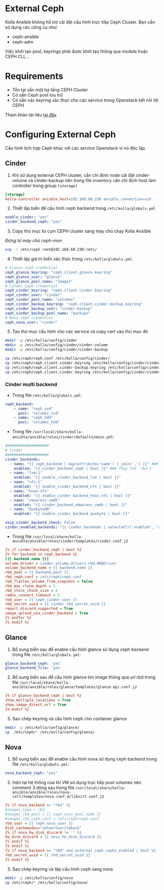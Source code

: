 # External Ceph

Kolla Ansible không hỗ trợ cài đặt cấu hình trực tiếp Ceph Cluster. Bạn cần sử dụng các công cụ như:
- ceph-ansible 
- ceph-adm

Việc khởi tạo pool, keyrings phải được khởi tạo thông qua module hoặc CEPH CLI,...

# Requirements
- Tồn tại sẵn một hạ tầng CEPH Cluster
- Có sẵn Ceph pool lưu trữ
- Có sẵn xác keyring xác thực cho các service trong Openstack kết nối tới CEPH

Tham khảo tài liệu [tại đây](https://docs.ceph.com/en/latest/rbd/rbd-openstack/)

# Configuring External Ceph
Cấu hình tích hợp Ceph khác với các service Openstack vì nó độc lập.
## Cinder

1. Khi sử dụng external CEPH cluster, cần chỉ định node cài đặt cinder-volume và cinder-backup nên trong file inventory cần chỉ định host làm controller trong group `[storage]`
```ini
[storage]
kolla-controller anisble_host=192.168.60.238 ansible_connection=ssh     ansible_user=root
```
2. Thiết lập biến để cấu hình ceph backend trong `/etc/kolla/globals.yml`
```yml
enable_cinder: "yes"
cinder_backend_ceph: "yes"
```
3. Copy thư mục từ cụm CEPH cluster sang máy chủ chạy Kolla Ansible

*Đứng từ máy chủ ceph-mon*

```sh
scp -r /etc/ceph root@192.168.60.238:/etc/
```

4. Thiết lập giá trị biến xác thực trong `/etc/kolla/globals.yml`:
```yml
# Glance ceph credential
ceph_glance_keyring: "ceph.client.glance.keyring"
ceph_glance_user: "glance"
ceph_glance_pool_name: "images"
# Cinder ceph credential
ceph_cinder_keyring: "ceph.client.cinder.keyring"
ceph_cinder_user: "cinder"
ceph_cinder_pool_name: "volumes"
ceph_cinder_backup_keyring: "ceph.client.cinder-backup.keyring"
ceph_cinder_backup_user: "cinder-backup"
ceph_cinder_backup_pool_name: "backups"
# Nova ceph credential
ceph_nova_user: "cinder"
```

5. Tạo thư mục cấu hình cho các service và copy cert vào thư mục đó
```sh
mkdir -p /etc/kolla/config/cinder
mkdir -p /etc/kolla/config/cinder/cinder-volume
mkdir -p /etc/kolla/config/cinder/cinder-backup

cp /etc/ceph/ceph.conf /etc/kolla/config/cinder/
cp /etc/ceph/ceph.client.cinder.keyring /etc/kolla/config/cinder/cinder-volume/
cp /etc/ceph/ceph.client.cinder-backup.keyring /etc/kolla/config/cinder/cinder-backup/
cp /etc/ceph/ceph.client.cinder.keyring /etc/kolla/config/cinder/cinder-backup/
```
### Cinder multi backend

- Trong file `/etc/kolla/globals.yml`:

```yml
ceph_backend:
    - name: "ceph_ssd"
      pool: "volumes_ssd"
    - name: "ceph_hdd"
      pool: "volumes_hdd"
```

- Trong file `/usr/local/share/kolla-ansible/ansible/roles/cinder/defaults/main.yml`:
```yml
####################
# Cinder
####################
cinder_backends:
  - name: "{{ ceph_backend | map(attribute='name') | join(',') }}" ### Thay thế rbd-1
    enabled: "{{ cinder_backend_ceph | bool }}" ### Thay thế rbd-1
  - name: "lvm-1"
    enabled: "{{ enable_cinder_backend_lvm | bool }}"
  - name: "nfs-1"
    enabled: "{{ enable_cinder_backend_nfs | bool }}"
  - name: "hnas-nfs"
    enabled: "{{ enable_cinder_backend_hnas_nfs | bool }}"
  - name: "vmwarevc-vmdk"
    enabled: "{{ cinder_backend_vmwarevc_vmdk | bool }}"
  - name: "QuobyteHD"
    enabled: "{{ enable_cinder_backend_quobyte | bool }}"

skip_cinder_backend_check: False
cinder_enabled_backends: "{{ cinder_backends | selectattr('enabled', 'equalto', true) | list }}"
```

- Trong file `/usr/local/share/kolla-ansible/ansible/roles/cinder/templates/cinder.conf.j2`
```ini
{% if cinder_backend_ceph | bool %}
{% for backend in ceph_backend %}
[{{ backend.name }}]
volume_driver = cinder.volume.drivers.rbd.RBDDriver
volume_backend_name = {{ backend.name }}
rbd_pool = {{ backend.pool }}
rbd_ceph_conf = /etc/ceph/ceph.conf
rbd_flatten_volume_from_snapshot = false
rbd_max_clone_depth = 5
rbd_store_chunk_size = 4
rados_connect_timeout = 5
rbd_user = {{ ceph_cinder_user }}
rbd_secret_uuid = {{ cinder_rbd_secret_uuid }}
report_discard_supported = True
image_upload_use_cinder_backend = True
{% endfor %}
{% endif %}
```

## Glance

1. Bổ sung biến sau để enable cấu hình glance sử dụng ceph backend trong file `/etc/kolla/globals.yml`:
```yml
glance_backend_ceph: 'yes'
glance_backend_file: 'yes'
```
2. Bổ sung biến sau để cấu hình glance tìm image thông qua url rbd trong file `/usr/local/share/kolla-ansible/ansible/roles/glance/templates/glance-api.conf.j2`
```ini
{% if glance_backend_ceph | bool %}
show_multiple_locations = True
show_image_direct_url = True
{% endif %}
```
3. Sao chép keyring và cấu hình ceph cho container glance
```sh
mkdir -p /etc/kolla/config/glance/
cp  /etc/ceph/* /etc/kolla/config/glance/
```

## Nova
1. Bổ sung biến sau để enable cấu hình nova sử dụng ceph backend trong file `/etc/kolla/globals.yml`:
```yml
nova_backend_ceph: "yes"
```

2. hiện tại hệ thống của tôi VM sử dụng trực tiếp pool volumes nên comment 3 dòng sau trong file `/usr/local/share/kolla-ansible/ansible/roles/nova-cell/templates/nova.conf.d/libvirt.conf.j2`
```ini
{% if nova_backend == "rbd" %}
#images_type = rbd
#images_rbd_pool = {{ ceph_nova_pool_name }}
#images_rbd_ceph_conf = /etc/ceph/ceph.conf
rbd_user = {{ ceph_nova_user }}
disk_cachemodes="network=writeback"
{% if nova_hw_disk_discard != '' %}
hw_disk_discard = {{ nova_hw_disk_discard }}
{% endif %}
{% endif %}
{% if nova_backend == "rbd" and external_ceph_cephx_enabled | bool %}
rbd_secret_uuid = {{ rbd_secret_uuid }}
{% endif %}
```
3. Sao chép keyring và tệp cấu hình ceph sang nova
```sh
mkdir -p /etc/kolla/config/nova
cp /etc/ceph/* /etc/kolla/config/nova/
```
